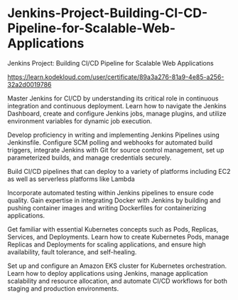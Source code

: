 
# Jenkins-Project-Building-CI-CD-Pipeline-for-Scalable-Web-Applications
Jenkins Project: Building CI/CD Pipeline for Scalable Web Applications

https://learn.kodekloud.com/user/certificate/89a3a276-81a9-4e85-a256-32a2d0019786

Master Jenkins for CI/CD by understanding its critical role in continuous integration and continuous deployment. Learn how to navigate the Jenkins Dashboard, create and configure Jenkins jobs, manage plugins, and utilize environment variables for dynamic job execution.

Develop proficiency in writing and implementing Jenkins Pipelines using Jenkinsfile. Configure SCM polling and webhooks for automated build triggers, integrate Jenkins with Git for source control management, set up parameterized builds, and manage credentials securely.

Build CI/CD pipelines that can deploy to a variety of platforms including EC2 as well as serverless platforms like Lambda

Incorporate automated testing within Jenkins pipelines to ensure code quality. Gain expertise in integrating Docker with Jenkins by building and pushing container images and writing Dockerfiles for containerizing applications.

Get familiar with essential Kubernetes concepts such as Pods, Replicas, Services, and Deployments. Learn how to create Kubernetes Pods, manage Replicas and Deployments for scaling applications, and ensure high availability, fault tolerance, and self-healing.

Set up and configure an Amazon EKS cluster for Kubernetes orchestration. Learn how to deploy applications using Jenkins, manage application scalability and resource allocation, and automate CI/CD workflows for both staging and production environments.
